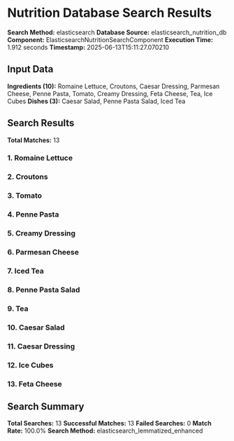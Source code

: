 # Nutrition Database Search Results

**Search Method:** elasticsearch
**Database Source:** elasticsearch_nutrition_db
**Component:** ElasticsearchNutritionSearchComponent
**Execution Time:** 1.912 seconds
**Timestamp:** 2025-06-13T15:11:27.070210

## Input Data
**Ingredients (10):** Romaine Lettuce, Croutons, Caesar Dressing, Parmesan Cheese, Penne Pasta, Tomato, Creamy Dressing, Feta Cheese, Tea, Ice Cubes
**Dishes (3):** Caesar Salad, Penne Pasta Salad, Iced Tea

## Search Results
**Total Matches:** 13

### 1. Romaine Lettuce

### 2. Croutons

### 3. Tomato

### 4. Penne Pasta

### 5. Creamy Dressing

### 6. Parmesan Cheese

### 7. Iced Tea

### 8. Penne Pasta Salad

### 9. Tea

### 10. Caesar Salad

### 11. Caesar Dressing

### 12. Ice Cubes

### 13. Feta Cheese

## Search Summary
**Total Searches:** 13
**Successful Matches:** 13
**Failed Searches:** 0
**Match Rate:** 100.0%
**Search Method:** elasticsearch_lemmatized_enhanced
